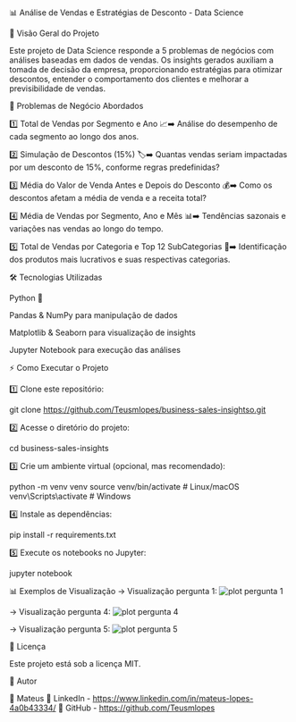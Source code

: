 📊 Análise de Vendas e Estratégias de Desconto - Data Science

🚀 Visão Geral do Projeto

Este projeto de Data Science responde a 5 problemas de negócios com análises baseadas em dados de vendas. Os insights gerados auxiliam a tomada de decisão da empresa, proporcionando estratégias para otimizar descontos, entender o comportamento dos clientes e melhorar a previsibilidade de vendas.

🔎 Problemas de Negócio Abordados

1️⃣ Total de Vendas por Segmento e Ano 📈➡️ Análise do desempenho de cada segmento ao longo dos anos.

2️⃣ Simulação de Descontos (15%) 🏷️➡️ Quantas vendas seriam impactadas por um desconto de 15%, conforme regras predefinidas?

3️⃣ Média do Valor de Venda Antes e Depois do Desconto 💰➡️ Como os descontos afetam a média de venda e a receita total?

4️⃣ Média de Vendas por Segmento, Ano e Mês 📊➡️ Tendências sazonais e variações nas vendas ao longo do tempo.

5️⃣ Total de Vendas por Categoria e Top 12 SubCategorias 🎯➡️ Identificação dos produtos mais lucrativos e suas respectivas categorias.

🛠 Tecnologias Utilizadas

Python 🐍

Pandas & NumPy para manipulação de dados

Matplotlib & Seaborn para visualização de insights

Jupyter Notebook para execução das análises

⚡ Como Executar o Projeto

1️⃣ Clone este repositório:

   git clone https://github.com/Teusmlopes/business-sales-insightso.git

2️⃣ Acesse o diretório do projeto:

   cd business-sales-insights

3️⃣ Crie um ambiente virtual (opcional, mas recomendado):

   python -m venv venv
   source venv/bin/activate  # Linux/macOS
   venv\Scripts\activate  # Windows

4️⃣ Instale as dependências:

   pip install -r requirements.txt

5️⃣ Execute os notebooks no Jupyter:

   jupyter notebook

📊 Exemplos de Visualização
 -> Visualização pergunta 1: ![plot pergunta 1](https://github.com/user-attachments/assets/3e8630b0-79b5-4f1d-bee0-6f30de6fbb84)

 -> Visualização pergunta 4: ![plot pergunta 4](https://github.com/user-attachments/assets/ebaae638-ffbd-4e58-b440-19729a98abed)

 -> Visualização pergunta 5: ![plot pergunta 5](https://github.com/user-attachments/assets/0edf3f65-8a0f-4b58-9e87-9734d905f210)

📜 Licença

Este projeto está sob a licença MIT.

👤 Autor

🔹 Mateus
🔗 LinkedIn - https://www.linkedin.com/in/mateus-lopes-4a0b43334/
📂 GitHub - https://github.com/Teusmlopes

